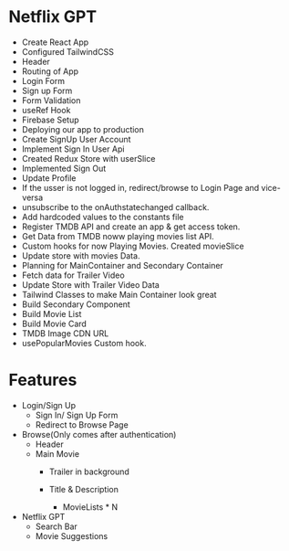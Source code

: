 # Netflix GPT

- Create React App
- Configured TailwindCSS
- Header
- Routing of App
- Login Form
- Sign up Form
- Form Validation
- useRef Hook
- Firebase Setup
- Deploying our app to production
- Create SignUp User Account
- Implement Sign In User Api
- Created Redux Store with userSlice
- Implemented Sign Out
- Update Profile
- If the usser is not logged in, redirect/browse to Login Page and vice-versa
- unsubscribe to the onAuthstatechanged callback.
- Add hardcoded values to the constants file
- Register TMDB API and create an app & get access token.
- Get Data from TMDB noww playing movies list API.
- Custom hooks for now Playing Movies.
Created movieSlice
- Update store with movies Data.
- Planning for MainContainer and Secondary Container 
- Fetch data for Trailer Video
- Update Store with Trailer Video Data
- Tailwind Classes to make Main Container look great
- Build Secondary Component
- Build Movie List
- Build Movie Card
- TMDB Image CDN URL
- usePopularMovies Custom hook.




# Features
- Login/Sign Up
    - Sign In/ Sign Up Form
    - Redirect to Browse Page
- Browse(Only comes after authentication)
    - Header
    - Main Movie
       - Trailer in background
       - Title & Description
       
          - MovieLists * N
- Netflix GPT
    - Search Bar
    - Movie Suggestions


